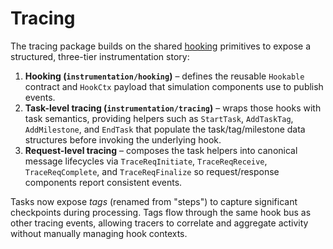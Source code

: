 # Tracing

The tracing package builds on the shared [hooking](../hooking) primitives to
expose a structured, three-tier instrumentation story:

1. **Hooking (`instrumentation/hooking`)** – defines the reusable `Hookable`
   contract and `HookCtx` payload that simulation components use to publish
   events.
2. **Task-level tracing (`instrumentation/tracing`)** – wraps those hooks with
   task semantics, providing helpers such as `StartTask`, `AddTaskTag`,
   `AddMilestone`, and `EndTask` that populate the task/tag/milestone data
   structures before invoking the underlying hook.
3. **Request-level tracing** – composes the task helpers into canonical message
   lifecycles via `TraceReqInitiate`, `TraceReqReceive`, `TraceReqComplete`, and
   `TraceReqFinalize` so request/response components report consistent events.

Tasks now expose *tags* (renamed from "steps") to capture significant
checkpoints during processing. Tags flow through the same hook bus as other
tracing events, allowing tracers to correlate and aggregate activity without
manually managing hook contexts.
